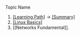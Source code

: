 Topic Name

1.  [[Learning Path]](Learning_Path.md) -> [[Summary]](Summary.md)
2.  [[Linux Basics]](Linux%20Basics.md)
3.  [[Networks Fundamental]].
